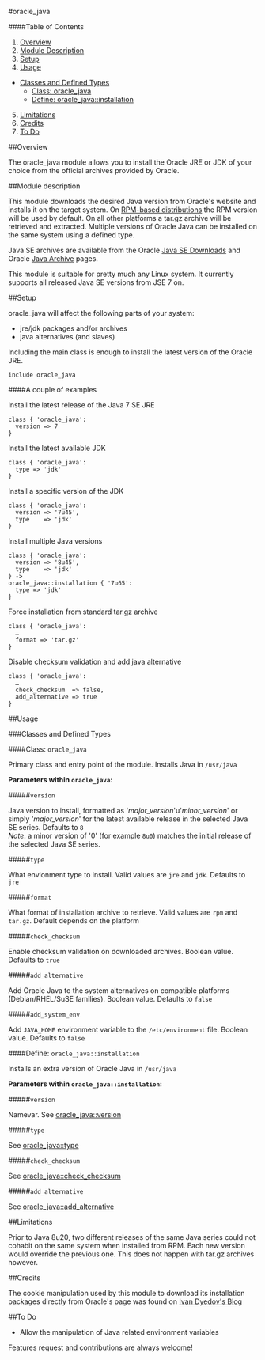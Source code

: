 #oracle_java

####Table of Contents

1. [Overview](#overview)
2. [Module Description](#module-description)
3. [Setup](#setup)
4. [Usage](#usage)
  * [Classes and Defined Types](#classes-and-defined-types)
    * [Class: oracle_java](#class-oracle_java)
    * [Define: oracle_java::installation](#define-oracle_javainstallation)
5. [Limitations](#limitations)
6. [Credits](#credits)
7. [To Do](#to-do)

##Overview

The oracle_java module allows you to install the Oracle JRE or JDK of your choice from the official archives provided by Oracle.

##Module description

This module downloads the desired Java version from Oracle's website and installs it on the target system. On [RPM-based distributions](http://en.wikipedia.org/wiki/List_of_Linux_distributions#RPM-based) the RPM version will be used by default. On all other platforms a tar.gz archive will be retrieved and extracted. Multiple versions of Oracle Java can be installed on the same system using a defined type.

Java SE archives are available from the Oracle [Java SE Downloads](http://www.oracle.com/technetwork/java/javase/downloads/index.html) and Oracle [Java Archive](http://www.oracle.com/technetwork/java/archive-139210.html) pages.

This module is suitable for pretty much any Linux system. It currently supports all released Java SE versions from JSE 7 on.

##Setup

oracle_java will affect the following parts of your system:

* jre/jdk packages and/or archives
* java alternatives (and slaves)

Including the main class is enough to install the latest version of the Oracle JRE.

```puppet
include oracle_java
```

####A couple of examples

Install the latest release of the Java 7 SE JRE

```puppet
class { 'oracle_java':
  version => 7
}
```

Install the latest available JDK

```puppet
class { 'oracle_java':
  type => 'jdk'
}
```

Install a specific version of the JDK

```puppet
class { 'oracle_java':
  version => '7u45',
  type    => 'jdk'
}
```

Install multiple Java versions

```puppet
class { 'oracle_java':
  version => '8u45',
  type    => 'jdk'
} ->
oracle_java::installation { '7u65':
  type => 'jdk'
}
```

Force installation from standard tar.gz archive

```puppet
class { 'oracle_java':
  …
  format => 'tar.gz'
}
```

Disable checksum validation and add java alternative

```puppet
class { 'oracle_java':
  …
  check_checksum  => false,
  add_alternative => true
}
```

##Usage

###Classes and Defined Types

####Class: `oracle_java`

Primary class and entry point of the module. Installs Java in `/usr/java`

**Parameters within `oracle_java`:**

#####`version`

Java version to install, formatted as '*major_version*'u'*minor_version*' or simply '*major_version*' for the latest available release in the selected Java SE series. Defaults to `8`  
*Note*: a minor version of '0' (for example `8u0`) matches the initial release of the selected Java SE series. 

#####`type`

What envionment type to install. Valid values are `jre` and `jdk`. Defaults to `jre`

#####`format`

What format of installation archive to retrieve. Valid values are `rpm` and `tar.gz`. Default depends on the platform

#####`check_checksum`

Enable checksum validation on downloaded archives. Boolean value. Defaults to `true`

#####`add_alternative`

Add Oracle Java to the system alternatives on compatible platforms (Debian/RHEL/SuSE families). Boolean value. Defaults to `false`

#####`add_system_env`

Add `JAVA_HOME` environment variable to the `/etc/environment` file. Boolean value. Defaults to `false`

####Define: `oracle_java::installation`

Installs an extra version of Oracle Java in `/usr/java`

**Parameters within `oracle_java::installation`:**

#####`version`

Namevar. See [oracle_java::version](#version)

#####`type`

See [oracle_java::type](#type)

#####`check_checksum`

See [oracle_java::check_checksum](#check_checksum)

#####`add_alternative`

See [oracle_java::add_alternative](#add_alternative)

##Limitations

Prior to Java 8u20, two different releases of the same Java series could not cohabit on the same system when installed from RPM. Each new version would override the previous one. This does not happen with tar.gz archives however.

##Credits

The cookie manipulation used by this module to download its installation packages directly from Oracle's page was found on [Ivan Dyedov's Blog](https://ivan-site.com/2012/05/download-oracle-java-jre-jdk-using-a-script/)

##To Do

* Allow the manipulation of Java related environment variables

Features request and contributions are always welcome!
